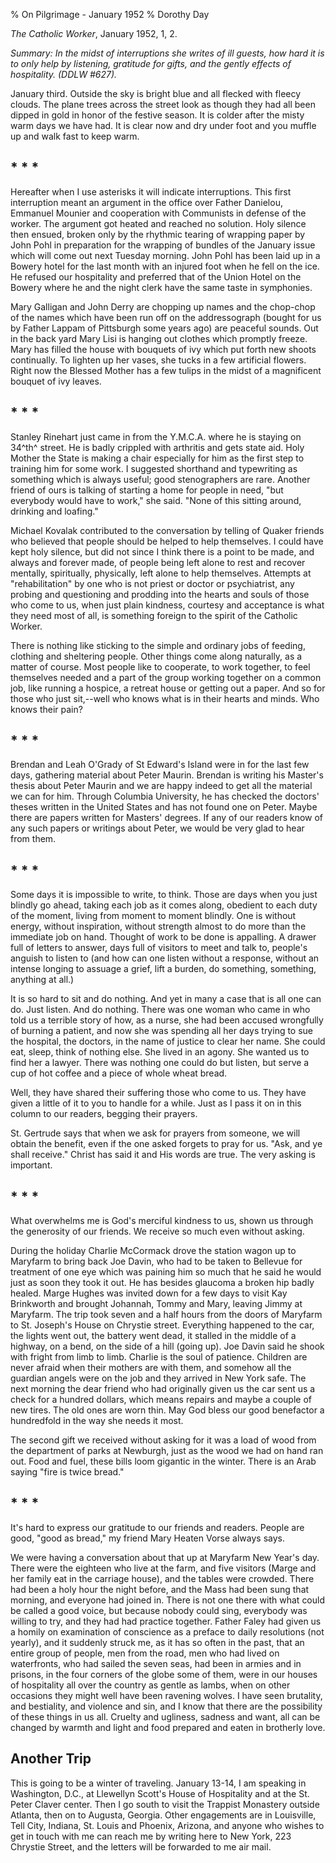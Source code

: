 % On Pilgrimage - January 1952
% Dorothy Day

*The Catholic Worker*, January 1952, 1, 2.

*Summary: In the midst of interruptions she writes of ill guests, how
hard it is to only help by listening, gratitude for gifts, and the
gently effects of hospitality. (DDLW \#627).*

January third. Outside the sky is bright blue and all flecked with
fleecy clouds. The plane trees across the street look as though they had
all been dipped in gold in honor of the festive season. It is colder
after the misty warm days we have had. It is clear now and dry under
foot and you muffle up and walk fast to keep warm.

\* \* \*
---

Hereafter when I use asterisks it will indicate interruptions. This
first interruption meant an argument in the office over Father Danielou,
Emmanuel Mounier and cooperation with Communists in defense of the
worker. The argument got heated and reached no solution. Holy silence
then ensued, broken only by the rhythmic tearing of wrapping paper by
John Pohl in preparation for the wrapping of bundles of the January
issue which will come out next Tuesday morning. John Pohl has been laid
up in a Bowery hotel for the last month with an injured foot when he
fell on the ice. He refused our hospitality and preferred that of the
Union Hotel on the Bowery where he and the night clerk have the same
taste in symphonies.

Mary Galligan and John Derry are chopping up names and the chop-chop of
the names which have been run off on the addressograph (bought for us by
Father Lappam of Pittsburgh some years ago) are peaceful sounds. Out in
the back yard Mary Lisi is hanging out clothes which promptly freeze.
Mary has filled the house with bouquets of ivy which put forth new
shoots continually. To lighten up her vases, she tucks in a few
artificial flowers. Right now the Blessed Mother has a few tulips in the
midst of a magnificent bouquet of ivy leaves.

\* \* \*
---

Stanley Rinehart just came in from the Y.M.C.A. where he is staying on
34^th^ street. He is badly crippled with arthritis and gets state aid.
Holy Mother the State is making a chair especially for him as the first
step to training him for some work. I suggested shorthand and
typewriting as something which is always useful; good stenographers are
rare. Another friend of ours is talking of starting a home for people in
need, "but everybody would have to work," she said. "None of this
sitting around, drinking and loafing."

Michael Kovalak contributed to the conversation by telling of Quaker
friends who believed that people should be helped to help themselves. I
could have kept holy silence, but did not since I think there is a point
to be made, and always and forever made, of people being left alone to
rest and recover mentally, spiritually, physically, left alone to help
themselves. Attempts at "rehabilitation" by one who is not priest or
doctor or psychiatrist, any probing and questioning and prodding into
the hearts and souls of those who come to us, when just plain kindness,
courtesy and acceptance is what they need most of all, is something
foreign to the spirit of the Catholic Worker.

There is nothing like sticking to the simple and ordinary jobs of
feeding, clothing and sheltering people. Other things come along
naturally, as a matter of course. Most people like to cooperate, to work
together, to feel themselves needed and a part of the group working
together on a common job, like running a hospice, a retreat house or
getting out a paper. And so for those who just sit,--well who knows what
is in their hearts and minds. Who knows their pain?

\* \* \*
---

Brendan and Leah O'Grady of St Edward's Island were in for the last few
days, gathering material about Peter Maurin. Brendan is writing his
Master's thesis about Peter Maurin and we are happy indeed to get all
the material we can for him. Through Columbia University, he has checked
the doctors' theses written in the United States and has not found one
on Peter. Maybe there are papers written for Masters' degrees. If any of
our readers know of any such papers or writings about Peter, we would be
very glad to hear from them.

\* \* \*
---

Some days it is impossible to write, to think. Those are days when you
just blindly go ahead, taking each job as it comes along, obedient to
each duty of the moment, living from moment to moment blindly. One is
without energy, without inspiration, without strength almost to do more
than the immediate job on hand. Thought of work to be done is appalling.
A drawer full of letters to answer, days full of visitors to meet and
talk to, people's anguish to listen to (and how can one listen without a
response, without an intense longing to assuage a grief, lift a burden,
do something, something, anything at all.)

It is so hard to sit and do nothing. And yet in many a case that is all
one can do. Just listen. And do nothing. There was one woman who came in
who told us a terrible story of how, as a nurse, she had been accused
wrongfully of burning a patient, and now she was spending all her days
trying to sue the hospital, the doctors, in the name of justice to clear
her name. She could eat, sleep, think of nothing else. She lived in an
agony. She wanted us to find her a lawyer. There was nothing one could
do but listen, but serve a cup of hot coffee and a piece of whole wheat
bread.

Well, they have shared their suffering those who come to us. They have
given a little of it to you to handle for a while. Just as I pass it on
in this column to our readers, begging their prayers.

St. Gertrude says that when we ask for prayers from someone, we will
obtain the benefit, even if the one asked forgets to pray for us. "Ask,
and ye shall receive." Christ has said it and His words are true. The
very asking is important.

\* \* \*
---


What overwhelms me is God's merciful kindness to us, shown us through
the generosity of our friends. We receive so much even without asking.

During the holiday Charlie McCormack drove the station wagon up to
Maryfarm to bring back Joe Davin, who had to be taken to Bellevue for
treatment of one eye which was paining him so much that he said he would
just as soon they took it out. He has besides glaucoma a broken hip
badly healed. Marge Hughes was invited down for a few days to visit Kay
Brinkworth and brought Johannah, Tommy and Mary, leaving Jimmy at
Maryfarm. The trip took seven and a half hours from the doors of
Maryfarm to St. Joseph's House on Chrystie street. Everything happened
to the car, the lights went out, the battery went dead, it stalled in
the middle of a highway, on a bend, on the side of a hill (going up).
Joe Davin said he shook with fright from limb to limb. Charlie is the
soul of patience. Children are never afraid when their mothers are with
them, and somehow all the guardian angels were on the job and they
arrived in New York safe. The next morning the dear friend who had
originally given us the car sent us a check for a hundred dollars, which
means repairs and maybe a couple of new tires. The old ones are worn
thin. May God bless our good benefactor a hundredfold in the way she
needs it most.

The second gift we received without asking for it was a load of wood
from the department of parks at Newburgh, just as the wood we had on
hand ran out. Food and fuel, these bills loom gigantic in the winter.
There is an Arab saying "fire is twice bread."

\* \* \*
---

It's hard to express our gratitude to our friends and readers. People
are good, "good as bread," my friend Mary Heaten Vorse always says.

We were having a conversation about that up at Maryfarm New Year's day.
There were the eighteen who live at the farm, and five visitors (Marge
and her family eat in the carriage house), and the tables were crowded.
There had been a holy hour the night before, and the Mass had been sung
that morning, and everyone had joined in. There is not one there with
what could be called a good voice, but because nobody could sing,
everybody was willing to try, and they had had practice together. Father
Faley had given us a homily on examination of conscience as a preface to
daily resolutions (not yearly), and it suddenly struck me, as it has so
often in the past, that an entire group of people, men from the road,
men who had lived on waterfronts, who had sailed the seven seas, had
been in armies and in prisons, in the four corners of the globe some of
them, were in our houses of hospitality all over the country as gentle
as lambs, when on other occasions they might well have been ravening
wolves. I have seen brutality, and bestiality, and violence and sin, and
I know that there are the possibility of these things in us all. Cruelty
and ugliness, sadness and want, all can be changed by warmth and light
and food prepared and eaten in brotherly love.

Another Trip
------------

This is going to be a winter of traveling. January 13-14, I am speaking
in Washington, D.C., at Llewellyn Scott's House of Hospitality and at
the St. Peter Claver center. Then I go south to visit the Trappist
Monastery outside Atlanta, then on to Augusta, Georgia. Other
engagements are in Louisville, Tell City, Indiana, St. Louis and
Phoenix, Arizona, and anyone who wishes to get in touch with me can
reach me by writing here to New York, 223 Chrystie Street, and the
letters will be forwarded to me air mail.
